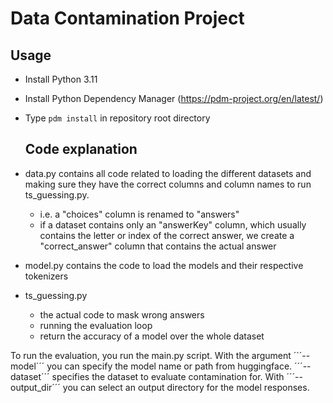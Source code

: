 # Data Contamination Project

## Usage

- Install Python 3.11
- Install Python Dependency Manager (https://pdm-project.org/en/latest/)
- Type ```pdm install``` in repository root directory

  ## Code explanation
  
- data.py contains all code related to loading the different datasets and making sure they have the correct columns and column names to run ts_guessing.py.
    - i.e. a "choices" column is renamed to "answers"
    - if a dataset contains only an "answerKey" column, which usually contains the letter or index of the correct answer, we create a "correct_answer" column that contains the actual answer

- model.py contains the code to load the models and their respective tokenizers
  
- ts_guessing.py 
    - the actual code to mask wrong answers
    - running the evaluation loop
    - return the accuracy of a model over the whole dataset

To run the evaluation, you run the main.py script. With the argument ´´´--model´´´ you can specify the model name or path from huggingface. ´´´--dataset´´´ specifies the dataset to evaluate contamination for. With ´´´--output_dir´´´ you can select an output directory for the model responses. 
